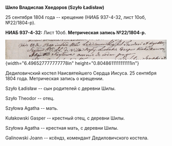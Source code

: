 **Шило Владислав Хведоров (Szyło Ładisław)**

25 сентября 1804 года -- крещение (НИАБ 937-4-32, лист 10об,
№22/1804-р).

**НИАБ 937-4-32:** Лист 10об. **Метрическая запись №22/1804-р.**

![](./media/a9e5cb318ab1dbe9a3c0d0acc5a8512abbb220ba.png){width="6.496527777777778in"
height="0.8048611111111111in"}

Дедиловичский костел Наисвятейшего Сердца Иисуса. 25 сентября 1804 года.
Метрическая запись о крещении.

Szyło Ładisław -- сын родителей с деревни Шилы.

Szyło Theodor -- отец.

Szyłowa Agatha -- мать.

Kułakowski Gasper -- крестный отец, с деревни Шилы.

Szyłowa Agatha -- крестная мать, с деревни Шилы.

Galinowski Joann -- ксёндз, комендант Дедиловичского костела.
